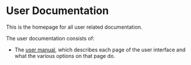 # User Documentation

This is the homepage for all user related documentation.

The user documentation consists of:
<!-- More sections can be added as needed -->

* The [user manual](./manual/index.md), which describes each page of the user interface and what the various options on that page do.

